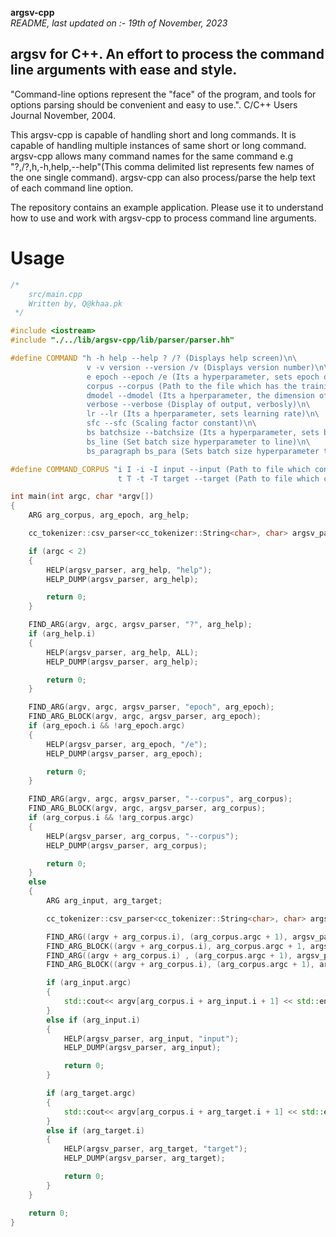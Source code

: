 **argsv-cpp**    
_README, last updated on :- 19th of November, 2023_

argsv for C++. An effort to process the command line arguments with ease and style.
---

"Command-line options represent the \"face\" of the program, and tools for options parsing should be convenient and easy to use.". C/C++ Users Journal November, 2004.

This argsv-cpp is capable of handling short and long commands. It is capable of handling multiple instances of same short or long command. argsv-cpp allows many command names for the same command e.g "?,/?,h,-h,help,--help"(This comma delimited list represents few names of the one single command). argsv-cpp can also process/parse the help text of each command line option. 

The repository contains an example application. Please use it to understand how to use and work with argsv-cpp to process command line arguments.  

# Usage

```C++
/*
    src/main.cpp
    Written by, Q@khaa.pk
 */

#include <iostream>
#include "./../lib/argsv-cpp/lib/parser/parser.hh"

#define COMMAND "h -h help --help ? /? (Displays help screen)\n\
                 v -v version --version /v (Displays version number)\n\
                 e epoch --epoch /e (Its a hyperparameter, sets epoch or number of times the training loop would run)\n\
                 corpus --corpus (Path to the file which has the training data)\n\
                 dmodel --dmodel (Its a hperparameter, the dimension of the model)\n\
                 verbose --verbose (Display of output, verbosly)\n\
                 lr --lr (Its a hperparameter, sets learning rate)\n\
                 sfc --sfc (Scaling factor constant)\n\
                 bs batchsize --batchsize (Its a hyperparameter, sets batch size)\n\
                 bs_line (Set batch size hyperparameter to line)\n\
                 bs_paragraph bs_para (Sets batch size hyperparameter to paragraph)"                 

#define COMMAND_CORPUS "i I -i -I input --input (Path to file which contains input sequences)\n\
                        t T -t -T target --target (Path to file which contains target sequences)"

int main(int argc, char *argv[])
{
    ARG arg_corpus, arg_epoch, arg_help;

    cc_tokenizer::csv_parser<cc_tokenizer::String<char>, char> argsv_parser(cc_tokenizer::String<char>(COMMAND));

    if (argc < 2)
    {        
        HELP(argsv_parser, arg_help, "help");                
        HELP_DUMP(argsv_parser, arg_help); 

        return 0;                    
    }

    FIND_ARG(argv, argc, argsv_parser, "?", arg_help);
    if (arg_help.i)
    {
        HELP(argsv_parser, arg_help, ALL);
        HELP_DUMP(argsv_parser, arg_help);

        return 0;
    }

    FIND_ARG(argv, argc, argsv_parser, "epoch", arg_epoch);
    FIND_ARG_BLOCK(argv, argc, argsv_parser, arg_epoch); 
    if (arg_epoch.i && !arg_epoch.argc)
    {
        HELP(argsv_parser, arg_epoch, "/e");                
        HELP_DUMP(argsv_parser, arg_epoch); 

        return 0;
    } 

    FIND_ARG(argv, argc, argsv_parser, "--corpus", arg_corpus);
    FIND_ARG_BLOCK(argv, argc, argsv_parser, arg_corpus);
    if (arg_corpus.i && !arg_corpus.argc)
    {
        HELP(argsv_parser, arg_corpus, "--corpus");                
        HELP_DUMP(argsv_parser, arg_corpus); 

        return 0;
    }
    else
    {
        ARG arg_input, arg_target;

        cc_tokenizer::csv_parser<cc_tokenizer::String<char>, char> argsv_parser(cc_tokenizer::String<char>(COMMAND_CORPUS));

        FIND_ARG((argv + arg_corpus.i), (arg_corpus.argc + 1), argsv_parser, "input", arg_input);
        FIND_ARG_BLOCK((argv + arg_corpus.i), arg_corpus.argc + 1, argsv_parser, arg_input);
        FIND_ARG((argv + arg_corpus.i) , (arg_corpus.argc + 1), argsv_parser, "target", arg_target);
        FIND_ARG_BLOCK((argv + arg_corpus.i), (arg_corpus.argc + 1), argsv_parser, arg_target);

        if (arg_input.argc)
        {
            std::cout<< argv[arg_corpus.i + arg_input.i + 1] << std::endl;
        }
        else if (arg_input.i) 
        {
            HELP(argsv_parser, arg_input, "input");                
            HELP_DUMP(argsv_parser, arg_input); 

            return 0;
        }

        if (arg_target.argc)
        {
            std::cout<< argv[arg_corpus.i + arg_target.i + 1] << std::endl;
        }
        else if (arg_target.i)
        {
            HELP(argsv_parser, arg_target, "target");                
            HELP_DUMP(argsv_parser, arg_target); 

            return 0;
        }
    } 

    return 0;
}  
```

